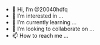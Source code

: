 - 👋 Hi, I’m @20040hdfq
- 👀 I’m interested in ...
- 🌱 I’m currently learning ...
- 💞️ I’m looking to collaborate on ...
- 📫 How to reach me ...

<!---
20040hdfq/20040hdfq is a ✨ special ✨ repository because its `README.md` (this file) appears on your GitHub profile.
You can click the Preview link to take a look at your changes.
--->
